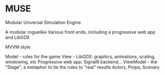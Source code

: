 # MUSE
Modular Universal Simulation Engine

A modular roguelike
Various front ends, including a progressive web app and LibGDX

MVVM style

Model - rules for the game
View - LibGDX: graphics, animations, scaling, windowing, etc
       Progressive web app: SignalR backend...
ViewModel - the "Stage", a metaphor to tie the rules to "real" results
	Actors, Props, Scenary

